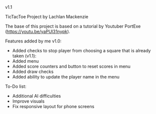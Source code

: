 v1.1

TicTacToe Project by Lachlan Mackenzie

The base of this project is based on a tutorial by Youtuber PortExe (https://youtu.be/yaPUl31nypk).

Features added by me
v1.0:
- Added checks to stop player from choosing a square that is already taken
(v1.1):
- Added menu
- Added score counters and button to reset scores in menu
- Added draw checks
- Added ability to update the player name in the menu

To-Do list:
- Additional AI difficulties
- Improve visuals
- Fix responsive layout for phone screens